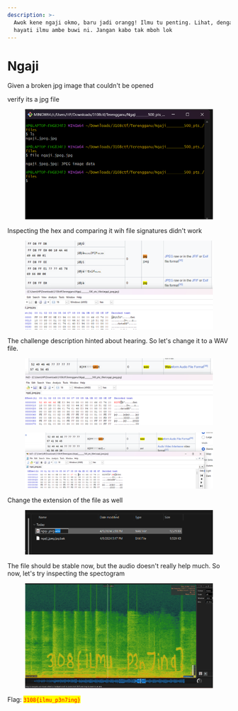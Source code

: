 ```yaml
---
description: >-
  Awok kene ngaji okmo, baru jadi orangg! Ilmu tu penting. Lihat, dengar dan
  hayati ilmu ambe buwi ni. Jangan kabo tak mboh lok
---
```


# Ngaji

Given a broken jpg image that couldn't be opened

verify its a jpg file

<figure><img src="../../../.gitbook/assets/image (536).png" alt=""><figcaption></figcaption></figure>

Inspecting the hex and comparing it wih file signatures didn't work

<figure><img src="../../../.gitbook/assets/image (537).png" alt=""><figcaption></figcaption></figure>

The challenge description hinted about hearing. So let's change it to a WAV file.

<figure><img src="../../../.gitbook/assets/image (538).png" alt=""><figcaption></figcaption></figure>

<figure><img src="../../../.gitbook/assets/image (539).png" alt=""><figcaption></figcaption></figure>

Change the extension of the file as well

<figure><img src="../../../.gitbook/assets/image (540).png" alt=""><figcaption></figcaption></figure>

The file should be stable now, but the audio doesn't really help much. So now, let's try inspecting the spectogram

<figure><img src="../../../.gitbook/assets/image (541).png" alt=""><figcaption></figcaption></figure>

Flag: <mark style="color:red;">`3108{ilmu_p3n7ing}`</mark>

